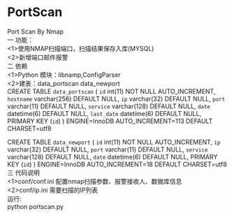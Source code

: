 # PortScan</br>
Port Scan By Nmap </br>
一 功能：</br>
   <1>使用NMAP扫描端口，扫描结果保存入库(MYSQL)</br>
   <2>新增端口邮件报警</br>
二 依赖</br>
   <1>Python 模块：libnamp,ConfigParser</br>
   <2>建表：data_portscan data_newport</br>
       CREATE TABLE `data_portscan` (
  `id` int(11) NOT NULL AUTO_INCREMENT,
  `hostname` varchar(256) DEFAULT NULL,
  `ip` varchar(32) DEFAULT NULL,
  `port` varchar(11) DEFAULT NULL,
  `service` varchar(128) DEFAULT NULL,
  `date` datetime(6) DEFAULT NULL,
  `last_date` datetime(6) DEFAULT NULL,
  PRIMARY KEY (`id`)
) ENGINE=InnoDB AUTO_INCREMENT=113 DEFAULT CHARSET=utf8</br>

CREATE TABLE `data_newport` (
  `id` int(11) NOT NULL AUTO_INCREMENT,
  `ip` varchar(32) DEFAULT NULL,
  `port` varchar(11) DEFAULT NULL,
  `service` varchar(128) DEFAULT NULL,
  `date` datetime(6) DEFAULT NULL,
  PRIMARY KEY (`id`)
) ENGINE=InnoDB AUTO_INCREMENT=18 DEFAULT CHARSET=utf8</br>
三 代码说明</br>
   <1>conf/conf.ini  配置nmap扫描参数、报警接收人、数据库信息</br>
   <2>conf/ip.ini  需要扫描的IP列表</br>
   运行:</br>
       python portscan.py</br>
